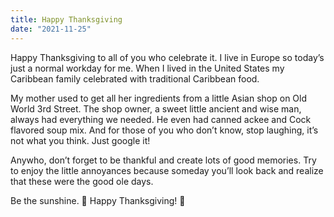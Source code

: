 ```yaml
---
title: Happy Thanksgiving
date: "2021-11-25"
---
```


Happy Thanksgiving to all of you who celebrate it. I live in Europe so today’s just a normal workday for me. When I lived in the United States my Caribbean family celebrated with traditional Caribbean food.  

My mother used to get all her ingredients from a little Asian shop on Old World 3rd Street. The shop owner, a sweet little ancient and wise man, always had everything we needed. He even had canned ackee and Cock flavored soup mix. And for those of you who don’t know, stop laughing, it’s not what you think. Just google it!

Anywho, don’t forget to be thankful and create lots of good memories. Try to enjoy the little annoyances because someday you’ll look back and realize that these were the good ole days. 

Be the sunshine. 🦃  Happy Thanksgiving! 🦃 
